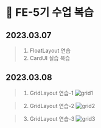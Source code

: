 # 📖 FE-5기 수업 복습

  ## 2023.03.07
> 1. FloatLayout 연습
> 2. CardUI 실습 복습

  ## 2023.03.08
> 1. GridLayout 연습-1
![grid1](https://user-images.githubusercontent.com/113427991/223730373-d04faa46-58e8-48c5-a314-0a2f8d3d9c1e.png)

>2. GridLayout 연습-2
![grid2](https://user-images.githubusercontent.com/113427991/223729577-b8425fd8-35ce-4270-8566-b0e52c992008.png)

> 3. GridLayout 연습-3
![grid3](https://user-images.githubusercontent.com/113427991/223730228-3a513f90-7881-4fce-93a1-624b32ced103.png)
